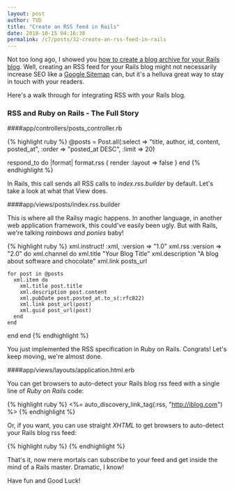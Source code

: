 ```yaml
---
layout: post
author: TVD
title: "Create an RSS feed in Rails"
date: 2010-10-15 04:16:38
permalink: /c7/posts/32-create-an-rss-feed-in-rails
---
```


Not too long ago, I showed you [how to create a blog archive for your Rails blog][1]. Well, creating an RSS feed for your Rails blog might not necessarily increase SEO like a [Google Sitemap][2] can, but it's a helluva great way to stay in touch with your readers. 

Here's a walk through for integrating RSS with your Rails blog.

### RSS and Ruby on Rails - The Full Story

####app/controllers/posts_controller.rb

{% highlight ruby %}
@posts = Post.all(:select => "title, author, id, content, posted_at", :order => "posted_at DESC", :limit => 20) 
    
respond_to do |format|
   format.rss { render :layout => false }
end
{% endhighlight %}

In Rails, this call sends all RSS calls to *index.rss.builder* by default. Let's take a look at what that View does.

####app/views/posts/index.rss.builder

This is where all the Railsy magic happens. In another language, in another web application framework, this could've easily been ugly. But with Rails, we're talking *rainbows and ponies* baby!

{% highlight ruby %}
xml.instruct! :xml, :version => "1.0" 
xml.rss :version => "2.0" do
  xml.channel do
    xml.title "Your Blog Title"
    xml.description "A blog about software and chocolate"
    xml.link posts_url
    
    for post in @posts
      xml.item do
        xml.title post.title
        xml.description post.content
        xml.pubDate post.posted_at.to_s(:rfc822)
        xml.link post_url(post)
        xml.guid post_url(post)
      end
    end
  end
end
{% endhighlight %}

You just implemented the RSS specification in Ruby on Rails. Congrats! Let's keep moving, we're almost done.

####app/views/layouts/application.html.erb

You can get browsers to auto-detect your Rails blog rss feed with a single line of *Ruby on Rails* code:

{% highlight ruby %}
    <%= auto_discovery_link_tag(:rss, "http://iblog.com") %>
{% endhighlight %}

Or, if you want, you can use straight *XHTML* to get browsers to auto-detect your Rails blog rss feed:

{% highlight ruby %}
    <link href="http://iblog.com" rel="alternate" title="RSS" type="application/rss+xml" />
{% endhighlight %}

That's it, now mere mortals can subscribe to your feed and get inside the mind of a Rails master. Dramatic, I know! 

Have fun and Good Luck! 


  [1]: https://techoctave.com/c7/posts/29-create-a-blog-archive-with-rails
  [2]: https://techoctave.com/c7/posts/10-scream-seo-karma-with-a-google-sitemap-for-your-rails-blog


